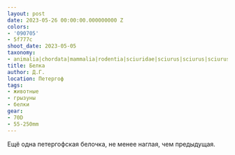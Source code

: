 ```yaml
---
layout: post
date: 2023-05-26 00:00:00.000000000 Z
colors:
- '090705'
- 5f777c
shoot_date: 2023-05-05
taxonomy:
- animalia|chordata|mammalia|rodentia|sciuridae|sciurus|sciurus|sciurus vulgaris
title: Белка
author: Д.Г.
location: Петергоф
tags:
- животные
- грызуны
- белки
gear:
- 70D
- 55-250mm
---
```

Ещё одна петергофская белочка, не менее наглая, чем предыдущая.

